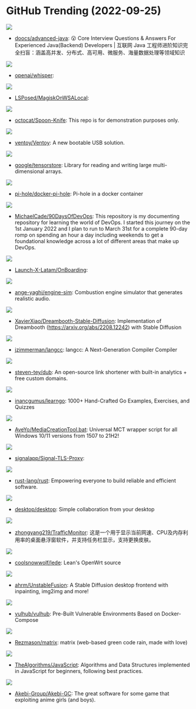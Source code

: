 # GitHub Trending (2022-09-25)

![](https://img.shields.io/badge/Java-New%20158-green?style=flat-square&logo=appveyor)
- [doocs/advanced-java](https://github.com/doocs/advanced-java): 😮 Core Interview Questions & Answers For Experienced Java(Backend) Developers | 互联网 Java 工程师进阶知识完全扫盲：涵盖高并发、分布式、高可用、微服务、海量数据处理等领域知识

![](https://img.shields.io/badge/Jupyter%20Notebook-New%201-green?style=flat-square&logo=appveyor)
- [openai/whisper](https://github.com/openai/whisper): 

![](https://img.shields.io/badge/Shell-New%2032-green?style=flat-square&logo=appveyor)
- [LSPosed/MagiskOnWSALocal](https://github.com/LSPosed/MagiskOnWSALocal): 

![](https://img.shields.io/badge/HTML-New%205-green?style=flat-square&logo=appveyor)
- [octocat/Spoon-Knife](https://github.com/octocat/Spoon-Knife): This repo is for demonstration purposes only.

![](https://img.shields.io/badge/C-New%2032-green?style=flat-square&logo=appveyor)
- [ventoy/Ventoy](https://github.com/ventoy/Ventoy): A new bootable USB solution.

![](https://img.shields.io/badge/C%2B%2B-New%2048-green?style=flat-square&logo=appveyor)
- [google/tensorstore](https://github.com/google/tensorstore): Library for reading and writing large multi-dimensional arrays.

![](https://img.shields.io/badge/Shell-New%2011-green?style=flat-square&logo=appveyor)
- [pi-hole/docker-pi-hole](https://github.com/pi-hole/docker-pi-hole): Pi-hole in a docker container

![](https://img.shields.io/badge/Shell-New%20127-green?style=flat-square&logo=appveyor)
- [MichaelCade/90DaysOfDevOps](https://github.com/MichaelCade/90DaysOfDevOps): This repository is my documenting repository for learning the world of DevOps. I started this journey on the 1st January 2022 and I plan to run to March 31st for a complete 90-day romp on spending an hour a day including weekends to get a foundational knowledge across a lot of different areas that make up DevOps.

![](https://img.shields.io/badge/none-New%20105-green?style=flat-square&logo=appveyor)
- [Launch-X-Latam/OnBoarding](https://github.com/Launch-X-Latam/OnBoarding): 

![](https://img.shields.io/badge/C%2B%2B-New%2070-green?style=flat-square&logo=appveyor)
- [ange-yaghi/engine-sim](https://github.com/ange-yaghi/engine-sim): Combustion engine simulator that generates realistic audio.

![](https://img.shields.io/badge/Jupyter%20Notebook-New%2055-green?style=flat-square&logo=appveyor)
- [XavierXiao/Dreambooth-Stable-Diffusion](https://github.com/XavierXiao/Dreambooth-Stable-Diffusion): Implementation of Dreambooth (https://arxiv.org/abs/2208.12242) with Stable Diffusion

![](https://img.shields.io/badge/C%2B%2B-New%20157-green?style=flat-square&logo=appveyor)
- [jzimmerman/langcc](https://github.com/jzimmerman/langcc): langcc: A Next-Generation Compiler Compiler

![](https://img.shields.io/badge/TypeScript-New%20231-green?style=flat-square&logo=appveyor)
- [steven-tey/dub](https://github.com/steven-tey/dub): An open-source link shortener with built-in analytics + free custom domains.

![](https://img.shields.io/badge/Go-New%20121-green?style=flat-square&logo=appveyor)
- [inancgumus/learngo](https://github.com/inancgumus/learngo): 1000+ Hand-Crafted Go Examples, Exercises, and Quizzes

![](https://img.shields.io/badge/Batchfile-New%2021-green?style=flat-square&logo=appveyor)
- [AveYo/MediaCreationTool.bat](https://github.com/AveYo/MediaCreationTool.bat): Universal MCT wrapper script for all Windows 10/11 versions from 1507 to 21H2!

![](https://img.shields.io/badge/Dockerfile-New%2024-green?style=flat-square&logo=appveyor)
- [signalapp/Signal-TLS-Proxy](https://github.com/signalapp/Signal-TLS-Proxy): 

![](https://img.shields.io/badge/Rust-New%2048-green?style=flat-square&logo=appveyor)
- [rust-lang/rust](https://github.com/rust-lang/rust): Empowering everyone to build reliable and efficient software.

![](https://img.shields.io/badge/TypeScript-New%2036-green?style=flat-square&logo=appveyor)
- [desktop/desktop](https://github.com/desktop/desktop): Simple collaboration from your desktop

![](https://img.shields.io/badge/C%2B%2B-New%2020-green?style=flat-square&logo=appveyor)
- [zhongyang219/TrafficMonitor](https://github.com/zhongyang219/TrafficMonitor): 这是一个用于显示当前网速、CPU及内存利用率的桌面悬浮窗软件，并支持任务栏显示，支持更换皮肤。

![](https://img.shields.io/badge/C-New%2015-green?style=flat-square&logo=appveyor)
- [coolsnowwolf/lede](https://github.com/coolsnowwolf/lede): Lean's OpenWrt source

![](https://img.shields.io/badge/Jupyter%20Notebook-New%2053-green?style=flat-square&logo=appveyor)
- [ahrm/UnstableFusion](https://github.com/ahrm/UnstableFusion): A Stable Diffusion desktop frontend with inpainting, img2img and more!

![](https://img.shields.io/badge/Dockerfile-New%2013-green?style=flat-square&logo=appveyor)
- [vulhub/vulhub](https://github.com/vulhub/vulhub): Pre-Built Vulnerable Environments Based on Docker-Compose

![](https://img.shields.io/badge/JavaScript-New%2091-green?style=flat-square&logo=appveyor)
- [Rezmason/matrix](https://github.com/Rezmason/matrix): matrix (web-based green code rain, made with love)

![](https://img.shields.io/badge/JavaScript-New%20111-green?style=flat-square&logo=appveyor)
- [TheAlgorithms/JavaScript](https://github.com/TheAlgorithms/JavaScript): Algorithms and Data Structures implemented in JavaScript for beginners, following best practices.

![](https://img.shields.io/badge/C%2B%2B-New%2018-green?style=flat-square&logo=appveyor)
- [Akebi-Group/Akebi-GC](https://github.com/Akebi-Group/Akebi-GC): The great software for some game that exploiting anime girls (and boys).


